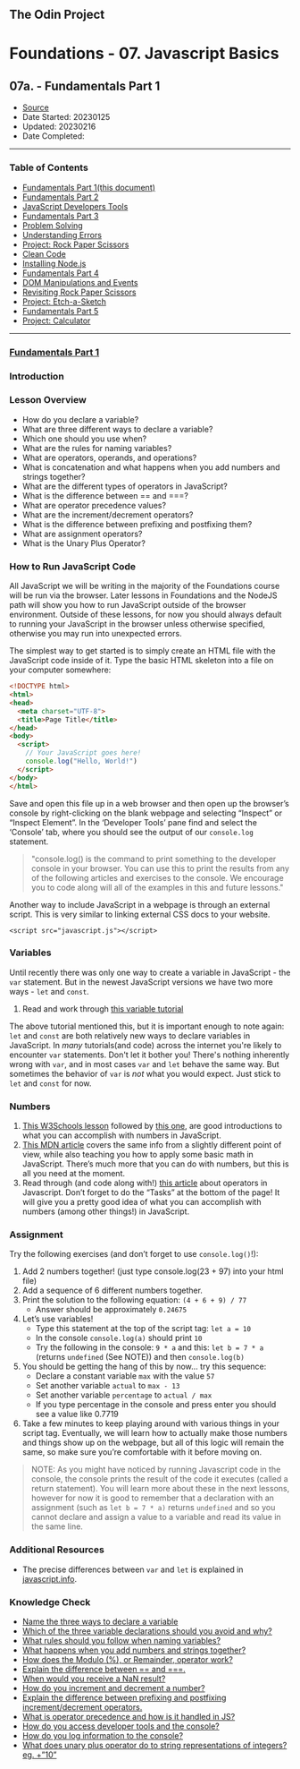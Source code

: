 ## The Odin Project

# Foundations - 07. Javascript Basics
## 07a. - Fundamentals Part 1

  - [Source](https://www.theodinproject.com/paths/foundations/courses/foundations)
  - Date Started: 20230125
  - Updated: 20230216
  - Date Completed:
---

### Table of Contents

  - [Fundamentals Part 1(this document)](07a_fundamentals_pt1.md)
  - [Fundamentals Part 2](07b_fundamentals_pt2.md)
  - [JavaScript Developers Tools](07c_javascript_developers_tools.md)
  - [Fundamentals Part 3](07d_fundamentals_pt3.md)
  - [Problem Solving](07e_problem_solving.md)
  - [Understanding Errors](07f_understanding_errors.md)
  - [Project: Rock Paper Scissors](07g_Project_Rock_Paper_Scissors.md)
  - [Clean Code](07h_clean_code.md)
  - [Installing Node.js](07i_installing_nodejs.md)
  - [Fundamentals Part 4](07j_fundamentals_pt4.md)
  - [DOM Manipulations and Events](07k_dom_manipulation_and_events.md)
  - [Revisiting Rock Paper Scissors](07l_revisiting_rock_paper_scissors.md)
  - [Project: Etch-a-Sketch](07m_Project_Etch-a-Sketch.md)
  - [Fundamentals Part 5](07n_fundamentals_pt5.md)
  - [Project: Calculator](07o_Project_Calculator.md)

---
### [Fundamentals Part 1](https://www.theodinproject.com/lessons/foundations-fundamentals-part-1)

### Introduction
### Lesson Overview

  - How do you declare a variable?
  - What are three different ways to declare a variable?
  - Which one should you use when?
  - What are the rules for naming variables?
  - What are operators, operands, and operations?
  - What is concatenation and what happens when you add numbers and strings together?
  - What are the different types of operators in JavaScript?
  - What is the difference between == and ===?
  - What are operator precedence values?
  - What are the increment/decrement operators?
  - What is the difference between prefixing and postfixing them?
  - What are assignment operators?
  - What is the Unary Plus Operator?
  
### How to Run JavaScript Code

All JavaScript we will be writing in the majority of the Foundations course will be run via the browser. Later lessons in Foundations and the NodeJS path will show you how to run JavaScript outside of the browser environment. Outside of these lessons, for now you should always default to running your JavaScript in the browser unless otherwise specified, otherwise you may run into unexpected errors.

The simplest way to get started is to simply create an HTML file with the JavaScript code inside of it. Type the basic HTML skeleton into a file on your computer somewhere:

```html
<!DOCTYPE html>
<html>
<head>
  <meta charset="UTF-8">
  <title>Page Title</title>
</head>
<body>
  <script>
    // Your JavaScript goes here!
    console.log("Hello, World!")
  </script>
</body>
</html>
```

Save and open this file up in a web browser and then open up the browser’s console by right-clicking on the blank webpage and selecting “Inspect” or “Inspect Element”. In the ‘Developer Tools’ pane find and select the ‘Console’ tab, where you should see the output of our `console.log` statement.

>"console.log() is the command to print something to the developer console in
your browser. You can use this to print the results from any of the following
articles and exercises to the console. We encourage you to code along will all
of the examples in this and future lessons."

Another way to include JavaScript in a webpage is through an external script.
This is very similar to linking external CSS docs to your website.

`<script src="javascript.js"></script>`

### Variables

Until recently there was only one way to create a variable in JavaScript -
the `var` statement. But in the newest JavaScript versions we have two more
ways - `let` and `const`.

1. Read and work through [this variable tutorial](http://javascript.info/variables)

The above tutorial mentioned this, but it is important enough to note again:
`let` and `const` are both relatively new ways to declare variables in JavaScript.
In *many* tutorials(and code) across the internet you're likely to encounter
`var` statements. Don't let it bother you! There's nothing inherently wrong
with `var`, and in most cases `var` and `let` behave the same way. But sometimes
the behavior of `var` is *not* what you would expect. Just stick to `let` and
`const` for now.

### Numbers

1. [This W3Schools lesson](https://www.w3schools.com/js/js_arithmetic.asp) followed by [this one](https://www.w3schools.com/js/js_numbers.asp), are good introductions to what you can accomplish with numbers in JavaScript.
2. [This MDN article](https://developer.mozilla.org/en-US/docs/Learn/JavaScript/First_steps/Math) covers the same info from a slightly different point of view, while also teaching you how to apply some basic math in JavaScript. There’s much more that you can do with numbers, but this is all you need at the moment.
3. Read through (and code along with!) [this article](http://javascript.info/operators) about operators in Javascript. Don’t forget to do the “Tasks” at the bottom of the page! It will give you a pretty good idea of what you can accomplish with numbers (among other things!) in JavaScript.



### Assignment

Try the following exercises (and don’t forget to use `console.log()`!):

1. Add 2 numbers together! (just type console.log(23 + 97) into your html file)
2. Add a sequence of 6 different numbers together.
3. Print the solution to the following equation: `(4 + 6 + 9) / 77`
    - Answer should be approximately `0.24675`
4. Let’s use variables!
    - Type this statement at the top of the script tag: `let a = 10`
    - In the console `console.log(a)` should print `10`
    - Try the following in the console: `9 * a`
      and this: `let b = 7 * a` (returns `undefined` (See NOTE)) and then `console.log(b)`
5. You should be getting the hang of this by now… try this sequence:
    - Declare a constant variable `max` with the value `57`
    - Set another variable `actual` to `max - 13`
    - Set another variable `percentage` to `actual / max`
    - If you type percentage in the console and press enter you should see a value like 0.7719
6. Take a few minutes to keep playing around with various things in your script tag. Eventually, we will learn how to actually make those numbers and things show up on the webpage, but all of this logic will remain the same, so make sure you’re comfortable with it before moving on.

>NOTE: As you might have noticed by running Javascript code in the console, the console prints the result of the code it executes (called a return statement). You will learn more about these in the next lessons, however for now it is good to remember that a declaration with an assignment (such as `let b = 7 * a)` returns `undefined` and so you cannot declare and assign a value to a variable and read its value in the same line.
  
### Additional Resources

  - The precise differences between `var` and `let` is explained in [javascript.info]().

### Knowledge Check

  - [Name the three ways to declare a variable]()
  - [Which of the three variable declarations should you avoid and why?]()
  - [What rules should you follow when naming variables?](https://javascript.info/variables#variable-naming)
  - [What happens when you add numbers and strings together?](https://javascript.info/operators#string-concatenation-with-binary)
  - [How does the Modulo (%), or Remainder, operator work?](https://javascript.info/operators#remainder)
  - [Explain the difference between == and ===.](https://www.w3schools.com/js/js_numbers.asp)
  - [When would you receive a NaN result?](https://www.w3schools.com/js/js_numbers.asp)
  - [How do you increment and decrement a number?](https://javascript.info/operators#increment-decrement)
  - [Explain the difference between prefixing and postfixing increment/decrement operators.](https://javascript.info/operators#increment-decrement)
  - [What is operator precedence and how is it handled in JS?](https://javascript.info/operators#operator-precedence)
  - [How do you access developer tools and the console?]()
  - [How do you log information to the console?]()
  - [What does unary plus operator do to string representations of integers? eg. +”10”](https://javascript.info/operators#numeric-conversion-unary)




